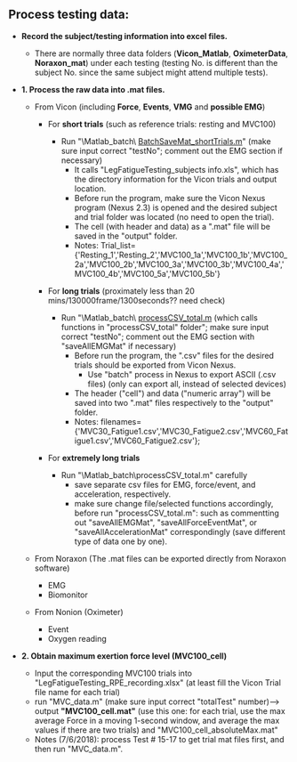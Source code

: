 ## Process testing data:
- **Record the subject/testing information into excel files.**
  - There are normally three data folders (**Vicon_Matlab**, **OximeterData**, **Noraxon_mat**) under each testing (testing No. is different than the subject No. since the same subject might attend multiple tests). 

- **1. Process the raw data into .mat files.**

   - From Vicon (including **Force**, __Events__, __VMG__ and __possible EMG__)
	 - For __short trials__ (such as reference trials: resting and MVC100)
	   - Run "\Matlab_batch\ [BatchSaveMat_shortTrials.m](BatchSaveMat_shortTrials.m)" (make sure input correct "testNo"; comment out the EMG section if necessary)
		 - It calls "LegFatigueTesting_subjects info.xls", which has the directory information for the Vicon trials and output location.
		 - Before run the program, make sure the Vicon Nexus program (Nexus 2.3) is opened and the desired subject and trial folder was located (no need to open the trial).
		 - The cell (with header and data) as a ".mat" file will be saved in the "output" folder.
		 - Notes: Trial_list={'Resting_1','Resting_2','MVC100_1a','MVC100_1b','MVC100_2a','MVC100_2b','MVC100_3a','MVC100_3b','MVC100_4a','MVC100_4b','MVC100_5a','MVC100_5b'}
		 
	 - For __long trials__ (proximately less than 20 mins/130000frame/1300seconds?? need check)
	   - Run "\Matlab_batch\ [processCSV_total.m](processCSV_total.m) (which calls functions in "processCSV_total" folder"; make sure input correct "testNo"; comment out the EMG section with "saveAllEMGMat" if necessary)
		 - Before run the program, the ".csv" files for the desired trials should be exported from Vicon Nexus.
		   - Use "batch" process in Nexus to export ASCII (.csv files) (only can export all, instead of selected devices)
		 - The header ("cell") and data ("numeric array") will be saved into two ".mat" files respectively to the "output" folder.
		 - Notes: filenames={'MVC30_Fatigue1.csv','MVC30_Fatigue2.csv','MVC60_Fatigue1.csv','MVC60_Fatigue2.csv'};
		 
	 - For __extremely long trials__ 
	   - Run "\Matlab_batch\processCSV_total.m" carefully
		 - save separate csv files for EMG, force/event, and acceleration, respectively.
		 - make sure change file/selected functions accordingly, before run "processCSV_total.m": such as commentting out "saveAllEMGMat", "saveAllForceEventMat", or "saveAllAccelerationMat" correspondingly (save different type of data one by one).
	 
	 
		 
  - From Noraxon (The .mat files can be exported directly from Noraxon software)
     - EMG
     - Biomonitor
   
   - From Nonion (Oximeter)
     - Event
     - Oxygen reading
 
- **2. Obtain maximum exertion force level (MVC100_cell)** 
	 - Input the corresponding MVC100 trials into "LegFatigueTesting_RPE_recording.xlsx" (at least fill the Vicon Trial file name for each trial)
	 - run "MVC_data.m" (make sure input correct "totalTest" number)--> output **"MVC100_cell.mat"** (use this one: for each trial, use the max average Force in a moving 1-second window, and average the max values if there are two trials) and "MVC100_cell_absoluteMax.mat" 
	 - Notes (7/6/2018): process Test # 15-17 to get trial mat files first, and then run "MVC_data.m".
 
